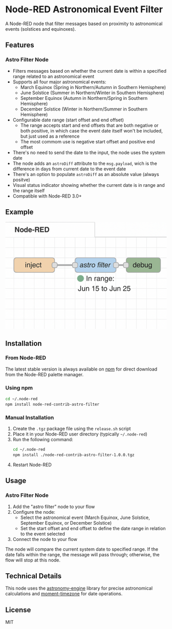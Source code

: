 # Node-RED Astronomical Event Filter

A Node-RED node that filter messages based on proximity to astronomical events (solstices and equinoxes).

## Features

### Astro Filter Node
- Filters messages based on whether the current date is within a specified range related to an astronomical event
- Supports all four major astronomical events:
  - March Equinox (Spring in Northern/Autumn in Southern Hemisphere)
  - June Solstice (Summer in Northern/Winter in Southern Hemisphere)
  - September Equinox (Autumn in Northern/Spring in Southern Hemisphere)
  - December Solstice (Winter in Northern/Summer in Southern Hemisphere)
- Configurable date range (start offset and end offset)
  - The range accepts start and end offsets that are both negative or both positive, in which case the event date itself won't be included, but just used as a reference
  - The most commom use is negative start offset and positive end offset
- There's no need to send the date to the input, the node uses the system date
- The node adds an `astroDiff` attribute to the `msg.payload`, wich is the difference in days from current date to the event date
- There's an option to populate `astroDiff` as an absolute value (always positve)
- Visual status indicator showing whether the current date is in range and the range itself
- Compatible with Node-RED 3.0+

## Example
![Usage Example](https://raw.githubusercontent.com/esimioni/node-red-contrib-astro-filter/master/screenshots/astro-filter-demo.png 'Usage Example')

## Installation

### From Node-RED
The latest stable version is always available on [npm](https://www.npmjs.com/package/node-red-contrib-astro-filter) for direct download from the Node-RED palette manager.

### Using npm

```bash
cd ~/.node-red
npm install node-red-contrib-astro-filter
```

### Manual Installation

1. Create the `.tgz` package file using the `release.sh` script
2. Place it in your Node-RED user directory (typically `~/.node-red`)
3. Run the following command:
   ```bash
   cd ~/.node-red
   npm install ./node-red-contrib-astro-filter-1.0.0.tgz
   ```
4. Restart Node-RED

## Usage

### Astro Filter Node

1. Add the "astro filter" node to your flow
2. Configure the node:
   - Select the astronomical event (March Equinox, June Solstice, September Equinox, or December Solstice)
   - Set the start offset and end offset to define the date range in relation to the event selected
3. Connect the node to your flow

The node will compare the current system date to specified range. If the date falls within the range, the message will pass through; otherwise, the flow will stop at this node.


## Technical Details

This node uses the [astronomy-engine](https://github.com/cosinekitty/astronomy) library for precise astronomical calculations and [moment-timezone](https://github.com/moment/moment-timezone/) for date operations.


## License

MIT
